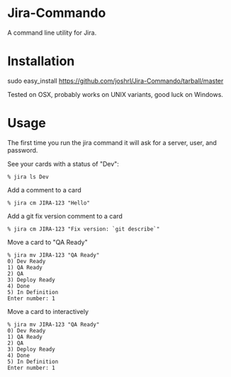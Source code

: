 Jira-Commando
=============

A command line utility for Jira.

Installation
=============

sudo easy_install https://github.com/joshrl/Jira-Commando/tarball/master

Tested on OSX, probably works on UNIX variants, good luck on Windows.

Usage
=============

The first time you run the jira command it will ask for a server, user, and password.

See your cards with a status of "Dev":

```shell
% jira ls Dev
```

Add a comment to a card

```shell
% jira cm JIRA-123 "Hello"
```

Add a git fix version comment to a card

```shell
% jira cm JIRA-123 "Fix version: `git describe`"
```

Move a card to "QA Ready"

```shell
% jira mv JIRA-123 "QA Ready"
0) Dev Ready
1) QA Ready
2) QA
3) Deploy Ready
4) Done
5) In Definition
Enter number: 1
```

Move a card to interactively

```shell
% jira mv JIRA-123 "QA Ready"
0) Dev Ready
1) QA Ready
2) QA
3) Deploy Ready
4) Done
5) In Definition
Enter number: 1
```

